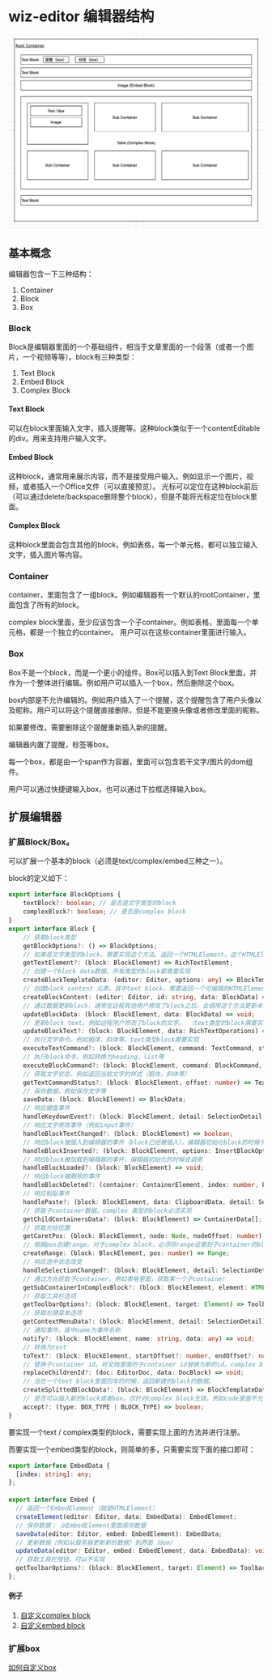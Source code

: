 # wiz-editor 编辑器结构

![wiz-editor结构](./assets/editor.png)

## 基本概念

编辑器包含一下三种结构：

1. Container
2. Block
3. Box

### Block

Block是编辑器里面的一个基础组件，相当于文章里面的一个段落（或者一个图片，一个视频等等）。block有三种类型：

1. Text Block
2. Embed Block
3. Complex Block

#### Text Block

可以在block里面输入文字，插入提醒等。这种block类似于一个contentEditable的div。用来支持用户输入文字。

#### Embed Block

这种block，通常用来展示内容，而不是接受用户输入。例如显示一个图片，视频，或者插入一个Office文件（可以直接预览）。
光标可以定位在这种block前后（可以通过delete/backspace删除整个block），但是不能将光标定位在block里面。

#### Complex Block

这种block里面会包含其他的block，例如表格，每一个单元格，都可以独立输入文字，插入图片等内容。

### Container

container，里面包含了一组block。例如编辑器有一个默认的rootContainer，里面包含了所有的block。

complex block里面，至少应该包含一个子container。例如表格，里面每一个单元格，都是一个独立的container。
用户可以在这些container里面进行输入。

### Box

Box不是一个block，而是一个更小的组件。Box可以插入到Text Block里面，并作为一个整体进行编辑。例如用户可以插入一个box，然后删除这个box。

box内部是不允许编辑的。例如用户插入了一个提醒，这个提醒包含了用户头像以及昵称。用户可以将这个提醒直接删除，但是不能更换头像或者修改里面的昵称。

如果要修改，需要删除这个提醒重新插入新的提醒。

编辑器内置了提醒，标签等box。

每一个box，都是由一个span作为容器，里面可以包含若干文字/图片的dom组件。

用户可以通过快捷键输入box，也可以通过下拉框选择输入box。

## 扩展编辑器

### 扩展Block/Box。

可以扩展一个基本的block（必须是text/complex/embed三种之一）。

block的定义如下：

```ts
export interface BlockOptions {
    textBlock?: boolean; // 是否是文字类型的block
    complexBlock?: boolean; // 是否是complex block
}
export interface Block {
    // 获取block类型
    getBlockOptions?: () => BlockOptions;
    // 如果是文字类型的block，需要实现这个方法。返回一个HTMLElement。这个HTMLElement将会作为编辑区域
    getTextElement?: (block: BlockElement) => RichTextElement;
    // 创建一个block data数据。所有类型的block都需要实现
    createBlockTemplateData: (editor: Editor, options: any) => BlockTemplateData;
    // 创建block content 元素。其中text block，需要返回一个可编辑的HTMLElement作为文字容器（例如div，li， heading）。对于complex block，可以返回任意HTMLElement（例如table等）
    createBlockContent: (editor: Editor, id: string, data: BlockData) => BlockContentElement;
    // 通过数据更新block，通常在远程其他用户修改了block之后，会调用这个方法更新本地ui。例如image，远程用户修改了大小，或者src，就会调用这个方法更新图片
    updateBlockData: (block: BlockElement, data: BlockData) => void;
    // 更新block text。例如远程用户修改了block的文字。 （text类型的block需要实现）
    updateBlockText?: (block: BlockElement, data: RichTextOperations) => void;
    // 执行文字命令。例如粗体，斜体等。text类型block需要实现
    executeTextCommand?: (block: BlockElement, command: TextCommand, start: number, end: number, params?: CommandParams) => any;
    // 执行block命令，例如转换为heading，list等
    executeBlockCommand?: (block: BlockElement, command: BlockCommand, params?: CommandParams) => any;
    // 获取文字状态，例如返回当前文字的样式（粗体，斜体等）
    getTextCommandStatus?: (block: BlockElement, offset: number) => TextAttributes;
    // 保存数据，例如保存文字等
    saveData: (block: BlockElement) => BlockData;
    // 响应键盘事件
    handleKeydownEvent?: (block: BlockElement, detail: SelectionDetail, event: KeyboardEvent) => boolean;
    // 响应文字修改事件（例如input事件）
    handleBlockTextChanged?: (block: BlockElement) => boolean;
    // 响应block被插入到编辑器的事件（block已经被插入）。编辑器初始化block的时候不会调用这个方法。
    handleBlockInserted?: (block: BlockElement, options: InsertBlockOptions) => void;
    // 响应block被加载到编辑器的事件，编辑器初始化的时候会调用
    handleBlockLoaded?: (block: BlockElement) => void;
    // 响应block被删除的事件
    handleBlockDeleted?: (container: ContainerElement, index: number, blockData: BlockData, options: DeleteBlockOptions) => void;
    // 响应粘贴事件
    handlePaste?: (block: BlockElement, data: ClipboardData, detail: SelectionDetail) => boolean;
    // 获取子container数据。complex 类型的block必须实现
    getChildContainersData?: (block: BlockElement) => ContainerData[];
    // 获取光标位置
    getCaretPos: (block: BlockElement, node: Node, nodeOffset: number) => number;
    // 根据pos创建range。对于complex block，必须将range设置到子container的block里面。（调用子block的createRange方法）
    createRange: (block: BlockElement, pos: number) => Range;
    // 响应选中状态改变
    handleSelectionChanged?: (block: BlockElement, detail: SelectionDetail, lastEvent: MouseEvent | KeyboardEvent | null, lastPosition: Position) => boolean;
    // 通过方向获取子container。例如表格里面，获取某一个子container
    getSubContainerInComplexBlock?: (block: BlockElement, element: HTMLElement, type: 'top' | 'right' | 'bottom' | 'left') => ContainerElement | null;
    // 获取工具栏选项
    getToolbarOptions?: (block: BlockElement, target: Element) => ToolbarOptions | null;
    // 获取右键菜单选项
    getContextMenuData?: (block: BlockElement, detail: SelectionDetail) => MenuData;
    // 通知事件。其中name为事件名称
    notify?: (block: BlockElement, name: string, data: any) => void;
    // 转换为text
    toText?: (block: BlockElement, startOffset?: number, endOffset?: number) => string;
    // 替换子container id。将文档里面的子container id替换为新的id。complex block必须实现
    replaceChildrenId?: (doc: EditorDoc, data: DocBlock) => void;
    // 当在一个text block里面回车的时候，返回新建的block的数据。
    createSplittedBlockData?: (block: BlockElement) => BlockTemplateData;
    // 是否可以插入新的block或者box。仅针对complex block生效。例如code里面不允许插入图片等。
    accept?: (type: BOX_TYPE | BLOCK_TYPE) => boolean;
}
```

要实现一个text / complex类型的block，需要实现上面的方法并进行注册。

而要实现一个embed类型的block，则简单的多，只需要实现下面的接口即可：

```ts
export interface EmbedData {
  [index: string]: any;
};

export interface Embed {
  // 返回一个EmbedElement（就是HTMLElement）
  createElement(editor: Editor, data: EmbedData): EmbedElement;
  // 保存数据： 从EmbedElement里面保存数据
  saveData(editor: Editor, embed: EmbedElement): EmbedData;
  // 更新数据（例如从服务器更新新的数据）到界面（dom）
  updateData(editor: Editor, embed: EmbedElement, data: EmbedData): void;
  // 获取工具栏按钮，可以不实现
  getToolbarOptions?: (block: BlockElement, target: Element) => ToolbarOptions | null;
};
```

#### 例子

1. [自定义complex block](./complex-block.md)
2. [自定义embed block](./embed-block.md)

### 扩展box

[如何自定义box](./box.md)
